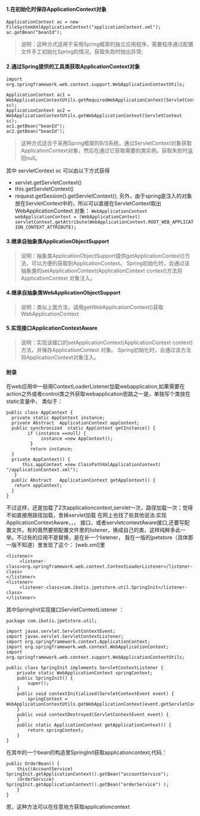 #### 1.在初始化时保存ApplicationContext对象 
```
ApplicationContext ac = new FileSystemXmlApplicationContext("applicationContext.xml");
ac.getBean("beanId"); 
```
> 说明：这种方式适用于采用Spring框架的独立应用程序，需要程序通过配置文件手工初始化Spring的情况。获取失败时抛出异常;

#### 2.通过Spring提供的工具类获取ApplicationContext对象
```
import org.springframework.web.context.support.WebApplicationContextUtils;

ApplicationContext ac1 = WebApplicationContextUtils.getRequiredWebApplicationContext(ServletContext sc);
ApplicationContext ac2 = WebApplicationContextUtils.getWebApplicationContext(ServletContext sc);
ac1.getBean("beanId");
ac2.getBean("beanId"); 
```
>  这种方式适合于采用Spring框架的B/S系统，通过ServletContext对象获取ApplicationContext对象，然后在通过它获取需要的类实例。获取失败时返回null。

其中 servletContext sc 可以由以下方式获得 
* servlet.getServletContext()
* this.getServletContext()
* request.getSession().getServletContext(); 
另外，由于spring是注入的对象放在ServletContext中的，所以可以直接在ServletContext取出 WebApplicationContext 对象： 
``WebApplicationContext webApplicationContext = (WebApplicationContext) servletContext.getAttribute(WebApplicationContext.ROOT_WEB_APPLICATION_CONTEXT_ATTRIBUTE);``

#### 3.继承自抽象类ApplicationObjectSupport 
> 说明：抽象类ApplicationObjectSupport提供getApplicationContext()方法，可以方便的获取到ApplicationContext。 Spring初始化时，会通过该抽象类的setApplicationContext(ApplicationContext context)方法将ApplicationContext 对象注入。

#### 4.继承自抽象类WebApplicationObjectSupport 
> 说明：类似上面方法，调用getWebApplicationContext()获取WebApplicationContext

#### 5.实现接口ApplicationContextAware 
> 说明：实现该接口的setApplicationContext(ApplicationContext context)方法，并保存ApplicationContext 对象。 Spring初始化时，会通过该方法将ApplicationContext对象注入。


#### 附录
在web应用中一般用ContextLoaderListener加载webapplication,如果需要在action之外或者control类之外获取webapplication思路之一是，单独写个类放在static变量中， 类似于：
```
public class AppContext {
  private static AppContext instance;
  private Abstract  ApplicationContext appContext;
  public synchronized  static AppContext getInstance() {     
        if (instance ==null) {
             instance =new AppContext(); 
         } 
         return instance; 
  }
  private AppContext() { 
      this.appContext =new ClassPathXmlApplicationContext( "/applicationContext.xml"); 
   }
  public Abstract   ApplicationContext getAppContext() { 
   return appContext; 
  } 
} 
```

不过这样，还是加载了2次applicationcontext,servlet一次，路径加载一次；觉得不如直接用路径加载，舍掉servlet加载 在网上也找了些其他说法:实现ApplicationContextAware，，， 接口，或者servletcontextAware接口,还要写配置文件。有的竟然要把配置文件里的listener，换成自己的类，这样纯粹多此一举。不过有的应用不是替换，是在补一个listener， 我在一版的jpetstore（具体那一版不知道）里发现了这个： 
[web.xml]里      
```
<listener>        
     <listener-class>org.springframework.web.context.ContextLoaderListener</listener-class>    
</listener>        
<listener>        
     <listener-class>com.ibatis.jpetstore.util.SpringInit</listener-class>    
</listener>
```
其中SpringInit实现接口ServletContextListener ：
```
package com.ibatis.jpetstore.util;
 
import javax.servlet.ServletContextEvent;
import javax.servlet.ServletContextListener;
import org.springframework.context.ApplicationContext;
import org.springframework.web.context.WebApplicationContext;
import org.springframework.web.context.support.WebApplicationContextUtils;
 
public class SpringInit implements ServletContextListener { 
    private static WebApplicationContext springContext;       
    public SpringInit() {
        super();
    }         
    public void contextInitialized(ServletContextEvent event) {
        springContext = WebApplicationContextUtils.getWebApplicationContext(event.getServletContext());
    }    
    public void contextDestroyed(ServletContextEvent event) {
    }     
    public static ApplicationContext getApplicationContext() {
        return springContext;
    }
}
```
在其中的一个bean的构造里SpringInit获取applicationcontext,代码：
```
public OrderBean() {
    this{(AccountService) SpringInit.getApplicationContext().getBean("accountService");
    (OrderService) SpringInit.getApplicationContext().getBean("orderService") );            
    }            
}
``` 
恩，这种方法可以在任意地方获取applicationcontext